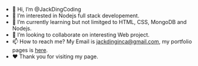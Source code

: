 - 👋 Hi, I’m @JackDingCoding
- 👀 I’m interested in Nodejs full stack developement.
- 🌱 I’m currently learning but not limitged to HTML, CSS, MongoDB and Nodejs.
- 💞️ I’m looking to collaborate on interesting Web project.
- 📫 How to reach me? My Email is jackdinginca@gmail.com, my portfolio pages is [here](https://jackdingcoding.github.io/).
- :heart: Thank you for visiting my page.

<!---
JackDingCoding/JackDingCoding is a ✨ special ✨ repository because its `README.md` (this file) appears on your GitHub profile.
You can click the Preview link to take a look at your changes.
--->
